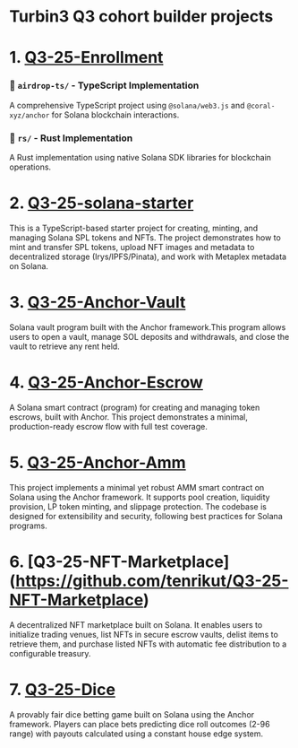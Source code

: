 # Turbin3 Q3 cohort builder projects 

# 1.  [ Q3-25-Enrollment](https://github.com/tenrikut/Q3_2025_Builders_Qualifier)
### 📁 `airdrop-ts/` - TypeScript Implementation

A comprehensive TypeScript project using `@solana/web3.js` and `@coral-xyz/anchor` for Solana blockchain interactions.

### 📁 `rs/` - Rust Implementation

A Rust implementation using native Solana SDK libraries for blockchain operations.
# 2. [Q3-25-solana-starter ](https://github.com/tenrikut/Q3-25-solana-starter)
This is a TypeScript-based starter project for creating, minting, and managing Solana SPL tokens and NFTs. The project demonstrates how to mint and transfer SPL tokens, upload NFT images and metadata to decentralized storage (Irys/IPFS/Pinata), and work with Metaplex metadata on Solana.

# 3. [ Q3-25-Anchor-Vault ](https://github.com/tenrikut/Q3-25-Anchor-Vault)
Solana vault program built with the Anchor framework.This program allows users to open a vault, manage SOL deposits and withdrawals, and close the vault to retrieve any rent held.

# 4. [Q3-25-Anchor-Escrow](https://github.com/tenrikut/Q3-25-Anchor-Escrow)
A Solana smart contract (program) for creating and managing token escrows, built with Anchor. This project demonstrates a minimal, production-ready escrow flow with full test coverage.
# 5. [Q3-25-Anchor-Amm](https://github.com/tenrikut/Q3-25-Anchor-Amm)
This project implements a minimal yet robust AMM smart contract on Solana using the Anchor framework. It supports pool creation, liquidity provision, LP token minting, and slippage protection. The codebase is designed for extensibility and security, following best practices for Solana programs.
# 6. [Q3-25-NFT-Marketplace] (https://github.com/tenrikut/Q3-25-NFT-Marketplace)
A decentralized NFT marketplace built on Solana. It enables users to initialize trading venues, list NFTs in secure escrow vaults, delist items to retrieve them, and purchase listed NFTs with automatic fee distribution to a configurable treasury.

# 7. [Q3-25-Dice](https://github.com/tenrikut/Q3-25-Dice)
A provably fair dice betting game built on Solana using the Anchor framework. Players can place bets predicting dice roll outcomes (2-96 range) with payouts calculated using a constant house edge system.
